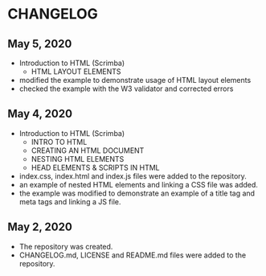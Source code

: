 # CHANGELOG

## May 5, 2020
- Introduction to HTML (Scrimba)
  - HTML LAYOUT ELEMENTS
- modified the example to demonstrate usage of HTML layout elements
- checked the example with the W3 validator and corrected errors

## May 4, 2020
- Introduction to HTML (Scrimba)
  - INTRO TO HTML
  - CREATING AN HTML DOCUMENT
  - NESTING HTML ELEMENTS
  - HEAD ELEMENTS & SCRIPTS IN HTML
- index.css, index.html and index.js files were added to the repository.
- an example of nested HTML elements and linking a CSS file was added.
- the example was modified to demonstrate an example of a title tag and meta tags and linking a JS file.

## May 2, 2020
- The repository was created.
- CHANGELOG.md, LICENSE and README.md files were added to the repository.
